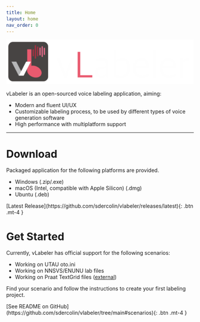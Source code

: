 ```yaml
---
title: Home
layout: home
nav_order: 0
---
```


![logo](logo.png)

vLabeler is an open-sourced voice labeling application, aiming:

- Modern and fluent UI/UX
- Customizable labeling process, to be used by different types of voice generation software
- High performance with multiplatform support

---

# Download

Packaged application for the following platforms are provided.

- Windows (.zip/.exe)
- macOS (Intel, compatible with Apple Silicon) (.dmg)
- Ubuntu (.deb)

<span class="fs-4">
[Latest Release](https://github.com/sdercolin/vlabeler/releases/latest){: .btn .mt-4 }
</span>

# Get Started

Currently, vLabeler has official support for the following scenarios:

- Working on UTAU oto.ini
- Working on NNSVS/ENUNU lab files
- Working on Praat TextGrid files ([external](https://github.com/sdercolin/vlabeler-textgrid))

Find your scenario and follow the instructions to create your first labeling project.

<span class="fs-4">
[See README on GitHub](https://github.com/sdercolin/vlabeler/tree/main#scenarios){: .btn .mt-4 }
</span>
